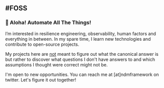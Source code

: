 #FOSS
------------------------------------------
### :wave: Aloha! Automate All The Things!

I’m interested in resilience engineering, observability, human factors and everything in between. In my spare time, I learn new technologies and contribute to open-source projects.

My projects here are <ins>not</ins> meant to figure out what the canonical answer is but rather to discover what questions I don't have answers to and which assumptions I thought were correct might not be. 

I'm open to new opportunities. You can reach me at [at]ndmframework on twitter. Let's figure it out together!
